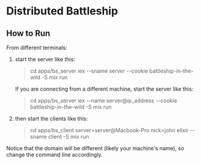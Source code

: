 # Distributed Battleship

## How to Run

From different terminals:

  1. start the server like this:

        > cd apps/bs_server
        > iex --sname server --cookie battleship-in-the-wild -S mix run

      If you are connecting from a different machine, start the server like this:

      > cd apps/bs_server
      > iex --name server@ip_address --cookie battleship-in-the-wild -S mix run


  2. then start the clients like this:

        > cd apps/bs_client
        > server=server@Macbook-Pro nick=john elixir --sname client -S mix run

Notice that the domain will be different (likely your machine's name), so change the command line accordingly.

